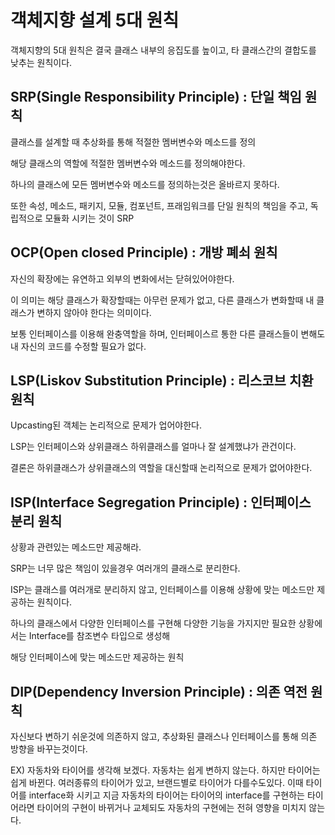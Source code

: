 # 객체지향 설계 5대 원칙
객체지향의 5대 원칙은 결국 클래스 내부의 응집도를 높이고, 타 클래스간의 결합도를 낮추는 원칙이다.

## SRP(Single Responsibility Principle) : 단일 책임 원칙
클래스를 설계할 때 추상화를 통해 적절한 멤버변수와 메소드를 정의

해당 클래스의 역할에 적절한 멤버변수와 메소드를 정의해야한다.

하나의 클래스에 모든 멤버변수와 메소드를 정의하는것은 올바르지 못하다.

또한 속성, 메소드, 패키지, 모듈, 컴포넌트, 프래임워크를 단일 원칙의 책임을 주고, 독립적으로 모듈화 시키는 것이 SRP
 
## OCP(Open closed Principle) : 개방 폐쇠 원칙
자신의 확장에는 유연하고 외부의 변화에서는 닫혀있어야한다.

이 의미는 해당 클래스가 확장할때는 아무런 문제가 없고, 다른 클래스가 변화할때 내 클래스가 변하지 않아야 한다는 의미이다.

보통 인터페이스를 이용해 완충역할을 하며, 인터페이스르 통한 다른 클래스들이 변해도 내 자신의 코드를 수정할 필요가 없다.

## LSP(Liskov Substitution Principle) : 리스코브 치환 원칙
Upcasting된 객체는 논리적으로 문제가 업어야한다.

LSP는 인터페이스와 상위클래스 하위클래스를 얼마나 잘 설계했냐가 관건이다.

결론은 하위클래스가 상위클래스의 역할을 대신할때 논리적으로 문제가 없어야한다.

## ISP(Interface Segregation Principle) : 인터페이스 분리 원칙
상황과 관련있는 메소드만 제공해라.

SRP는 너무 많은 책임이 있을경우 여러개의 클래스로 분리한다.

ISP는 클래스를 여러개로 분리하지 않고, 인터페이스를 이용해 상황에 맞는 메소드만 제공하는 원칙이다.

하나의 클래스에서 다양한 인터페이스를 구현해 다양한 기능을 가지지만 필요한 상황에서는 Interface를 참조변수 타입으로 생성해

해당 인터페이스에 맞는 메소드만 제공하는 원칙

## DIP(Dependency Inversion Principle) : 의존 역전 원칙
자신보다 변하기 쉬운것에 의존하지 않고, 추상화된 클래스나 인터페이스를 통해 의존 방향을 바꾸는것이다.

EX) 자동차와 타이어를 생각해 보겠다. 자동차는 쉽게 변하지 않는다. 하지만 타이어는 쉽게 바뀐다. 여러종류의 타이어가 있고, 브랜드별로 타이어가 다를수도있다.
이때 타이어를 interface화 시키고 지금 자동차의 타이어는 타이어의 interface를 구현하는 타이어라면 
타이어의 구현이 바뀌거나 교체되도 자동차의 구현에는 전혀 영향을 미치지 않는다.